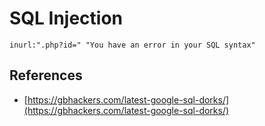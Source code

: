 # SQL Injection

`inurl:".php?id=" "You have an error in your SQL syntax"`

## References

* [https://gbhackers.com/latest-google-sql-dorks/](https://gbhackers.com/latest-google-sql-dorks/)